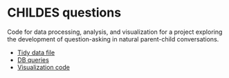 # CHILDES questions
Code for data processing, analysis, and visualization for a project exploring the development of question-asking in natural parent-child conversations.

  * [Tidy data file](https://github.com/kemacdonald/childes-q/tree/master/data) 
  * [DB queries](R/childes_q_db_queries.Rmd) 
  * [Visualization code](R/childes_q_viz.Rmd)

